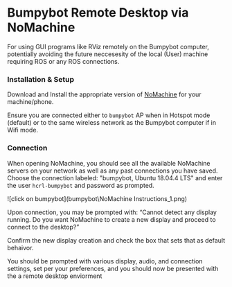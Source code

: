 
# Bumpybot Remote Desktop via NoMachine
For using GUI programs like RViz remotely on the Bumpybot computer, potentially avoiding the future neccesesity of the local (User) machine requiring ROS or any ROS connections.

### Installation & Setup
Download and Install the appropriate version of [NoMachine](https://www.nomachine.com/) for your machine/phone.

Ensure you are connected either to `bumpybot` AP when in Hotspot mode (default) or to the same wireless network as the Bumpybot computer if in Wifi mode.

### Connection

When opening NoMachine, you should see all the available NoMachine servers on your network as well as any past connections you have saved. Choose the connection labeled: "bumpybot, Ubuntu 18.04.4 LTS" and enter the user `hcrl-bumpybot` and password as prompted.


![click on bumpybot](bumpybot\NoMachine Instructions_1.png)

Upon connection, you may be prompted with: “Cannot detect any display running. Do you want NoMachine to create a new display and proceed to connect to the desktop?” 

Confirm the new display creation and check the box that sets that as default behaivor.

You should be prompted with various display, audio, and connection settings, set per your preferences, and you should now be presented with the a remote desktop enviorment